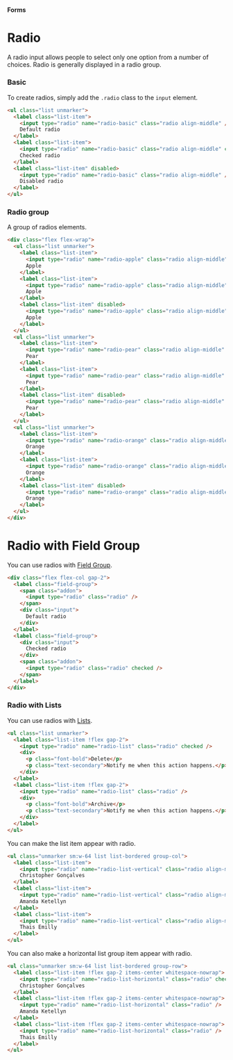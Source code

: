 #### Forms

# Radio

A radio input allows people to select only one option from a number of choices. Radio is generally displayed in a radio group.

### Basic

To create radios, simply add the `.radio` class to the `input` element.

``` html
<ul class="list unmarker">
  <label class="list-item">
    <input type="radio" name="radio-basic" class="radio align-middle" />
    Default radio
  </label>
  <label class="list-item">
    <input type="radio" name="radio-basic" class="radio align-middle" checked />
    Checked radio
  </label>
  <label class="list-item" disabled>
    <input type="radio" name="radio-basic" class="radio align-middle" />
    Disabled radio
  </label>
</ul>
```

### Radio group

A group of radios elements.

``` html
<div class="flex flex-wrap">
  <ul class="list unmarker">
    <label class="list-item">
      <input type="radio" name="radio-apple" class="radio align-middle" />
      Apple
    </label>
    <label class="list-item">
      <input type="radio" name="radio-apple" class="radio align-middle" checked />
      Apple
    </label>
    <label class="list-item" disabled>
      <input type="radio" name="radio-apple" class="radio align-middle" />
      Apple
    </label>
  </ul>
  <ul class="list unmarker">
    <label class="list-item">
      <input type="radio" name="radio-pear" class="radio align-middle" />
      Pear
    </label>
    <label class="list-item">
      <input type="radio" name="radio-pear" class="radio align-middle" checked />
      Pear
    </label>
    <label class="list-item" disabled>
      <input type="radio" name="radio-pear" class="radio align-middle" />
      Pear
    </label>
  </ul>
  <ul class="list unmarker">
    <label class="list-item">
      <input type="radio" name="radio-orange" class="radio align-middle" />
      Orange
    </label>
    <label class="list-item">
      <input type="radio" name="radio-orange" class="radio align-middle" checked />
      Orange
    </label>
    <label class="list-item" disabled>
      <input type="radio" name="radio-orange" class="radio align-middle" />
      Orange
    </label>
  </ul>
</div>
```

# Radio with Field Group

You can use radios with [Field Group](https://github.com/chrissgon/perfectui/blob/main/docs/field-group.md).

``` html
<div class="flex flex-col gap-2">
  <label class="field-group">
    <span class="addon">
      <input type="radio" class="radio" />
    </span>
    <div class="input">
      Default radio
    </div>
  </label>
  <label class="field-group">
    <div class="input">
      Checked radio
    </div>
    <span class="addon">
      <input type="radio" class="radio" checked />
    </span>
  </label>
</div>
```

### Radio with Lists

You can use radios with [Lists](https://github.com/chrissgon/perfectui/blob/main/docs/list.md).

``` html
<ul class="list unmarker">
  <label class="list-item !flex gap-2">
    <input type="radio" name="radio-list" class="radio" checked />
    <div>
      <p class="font-bold">Delete</p>
      <p class="text-secondary">Notify me when this action happens.</p>
    </div>
  </label>
  <label class="list-item !flex gap-2">
    <input type="radio" name="radio-list" class="radio" />
    <div>
      <p class="font-bold">Archive</p>
      <p class="text-secondary">Notify me when this action happens.</p>
    </div>
  </label>
</ul>
```

You can make the list item appear with radio.

``` html
<ul class="unmarker sm:w-64 list list-bordered group-col">
  <label class="list-item">
    <input type="radio" name="radio-list-vertical" class="radio align-middle mr-2" checked />
    Christopher Gonçalves
  </label>
  <label class="list-item">
    <input type="radio" name="radio-list-vertical" class="radio align-middle mr-2" />
    Amanda Ketellyn
  </label>
  <label class="list-item">
    <input type="radio" name="radio-list-vertical" class="radio align-middle mr-2" />
    Thais Emilly
  </label>
</ul>
```

You can also make a horizontal list group item appear with radio.

``` html
<ul class="unmarker sm:w-64 list list-bordered group-row">
  <label class="list-item !flex gap-2 items-center whitespace-nowrap">
    <input type="radio" name="radio-list-horizontal" class="radio" checked />
    Christopher Gonçalves
  </label>
  <label class="list-item !flex gap-2 items-center whitespace-nowrap">
    <input type="radio" name="radio-list-horizontal" class="radio" />
    Amanda Ketellyn
  </label>
  <label class="list-item !flex gap-2 items-center whitespace-nowrap">
    <input type="radio" name="radio-list-horizontal" class="radio" />
    Thais Emilly
  </label>
</ul>
```